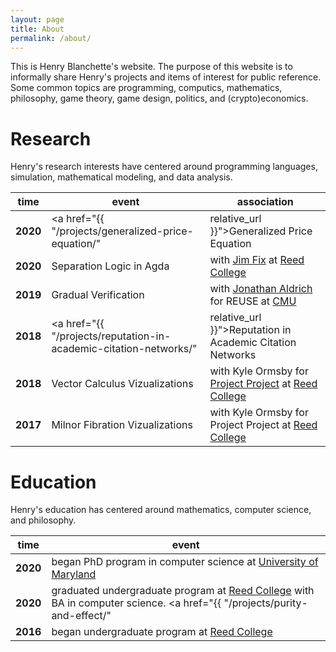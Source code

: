 ```yaml
---
layout: page
title: About
permalink: /about/
---
```


This is Henry Blanchette's website.
The purpose of this website is to informally share Henry's projects and items of interest for public reference.
Some common topics are programming, computics, mathematics, philosophy, game theory, game design, politics, and (crypto)economics.

# Research

Henry's research interests have centered around programming languages, simulation, mathematical modeling, and data analysis.

time | event | association
--- | --- | ---
**2020** | <a href="{{ "/projects/generalized-price-equation/" | relative_url }}">Generalized Price Equation</a> | with [Mark Bedau](http://people.reed.edu/~mab/) for the Artificial Life Lab at Reed College
**2020** | Separation Logic in Agda | with [Jim Fix](https://jimfix.github.io) at [Reed College](https://www.reed.edu)
**2019** | Gradual Verification | with [Jonathan Aldrich](http://www.cs.cmu.edu/~aldrich/) for REUSE at [CMU](https://www.cs.cmu.edu)
**2018** | <a href="{{ "/projects/reputation-in-academic-citation-networks/" | relative_url }}">Reputation in Academic Citation Networks</a> | with Eitan Frachtenburg at [Reed College](https://www.reed.edu)
**2018** | Vector Calculus Vizualizations | with Kyle Ormsby for [Project Project](http://people.reed.edu/~ormsbyk/projectproject/posts/milnor-fibrations.html) at [Reed College](https://www.reed.edu)
**2017** | Milnor Fibration Vizualizations | with Kyle Ormsby for Project Project at [Reed College](https://www.reed.edu)

# Education

Henry's education has centered around mathematics, computer science, and philosophy.

time | event
---- | -----
**2020** | began PhD program in computer science at [University of Maryland](https://umd.edu)
**2020** | graduated undergraduate program at [Reed College](https://www.reed.edu) with BA in computer science. <a href="{{ "/projects/purity-and-effect/" | relative_url }}">Thesis: Purity and Effect</a>
**2016** | began undergraduate program at [Reed College](https://www.reed.edu)

